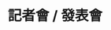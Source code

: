 ---
title: '記者會 / 發表會'
pictures: '["https://raw.githubusercontent.com/chyushya/cms-content/main/content/resources/images/1651124965249-1024-640-01.jpg","https://raw.githubusercontent.com/chyushya/cms-content/main/content/resources/images/1651124965278-1024-640-02.jpg","https://raw.githubusercontent.com/chyushya/cms-content/main/content/resources/images/1651124965309-1024-640-03.jpg","https://raw.githubusercontent.com/chyushya/cms-content/main/content/resources/images/1651124965329-1024-640-04.jpg","https://raw.githubusercontent.com/chyushya/cms-content/main/content/resources/images/1651124965226-1024-640-05.jpg","https://raw.githubusercontent.com/chyushya/cms-content/main/content/resources/images/1651124965388-1024-640-06.jpg","https://raw.githubusercontent.com/chyushya/cms-content/main/content/resources/images/1651124965351-1024-640-07.jpg","https://raw.githubusercontent.com/chyushya/cms-content/main/content/resources/images/1651124965369-1024-640-08.jpg","https://raw.githubusercontent.com/chyushya/cms-content/main/content/resources/images/1651124965411-1024-640-09.jpg"]'
---